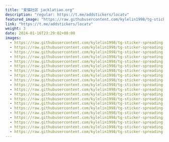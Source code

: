 ```yaml
---
title: "爱猫社区 jacklatiao.org"
description: "regular: https://t.me/addstickers/locatv"
featured_image: "https://raw.githubusercontent.com/kylelin1998/tg-sticker-spreading-worldwide-images/main/img/dea2fc4b-ad3a-4b1d-8c47-23c9344197b3.jpg"
link: "https://t.me/addstickers/locatv"
weight: 3
date: 2024-01-16T23:29:02+08:00
images:
  - https://raw.githubusercontent.com/kylelin1998/tg-sticker-spreading-worldwide-images/main/img/dea2fc4b-ad3a-4b1d-8c47-23c9344197b3.jpg
  - https://raw.githubusercontent.com/kylelin1998/tg-sticker-spreading-worldwide-images/main/img/af410b54-075c-4ce2-9b41-3a9d228122f9.jpg
  - https://raw.githubusercontent.com/kylelin1998/tg-sticker-spreading-worldwide-images/main/img/c88dfb7e-35df-4799-bd18-766296b9f3bd.jpg
  - https://raw.githubusercontent.com/kylelin1998/tg-sticker-spreading-worldwide-images/main/img/e83e6aad-9037-41fd-a05b-caf21de07e0d.jpg
  - https://raw.githubusercontent.com/kylelin1998/tg-sticker-spreading-worldwide-images/main/img/23e3d45d-d00a-499e-93ac-3953ff3cb706.jpg
  - https://raw.githubusercontent.com/kylelin1998/tg-sticker-spreading-worldwide-images/main/img/30d63f89-efa0-47ac-b511-5ca238da097b.jpg
  - https://raw.githubusercontent.com/kylelin1998/tg-sticker-spreading-worldwide-images/main/img/ac71e5ee-bbfb-4749-a422-ec0124339d03.jpg
  - https://raw.githubusercontent.com/kylelin1998/tg-sticker-spreading-worldwide-images/main/img/f785177d-b322-47dd-892d-9e48b2e7eb2c.jpg
  - https://raw.githubusercontent.com/kylelin1998/tg-sticker-spreading-worldwide-images/main/img/733a3e35-cac7-4f0e-9471-ccd3d9597d47.jpg
  - https://raw.githubusercontent.com/kylelin1998/tg-sticker-spreading-worldwide-images/main/img/0fe590f8-5dda-45e7-bdcd-ef8c41210f21.jpg
  - https://raw.githubusercontent.com/kylelin1998/tg-sticker-spreading-worldwide-images/main/img/007f8ede-c235-43d6-9045-a6e27d22afdf.jpg
  - https://raw.githubusercontent.com/kylelin1998/tg-sticker-spreading-worldwide-images/main/img/d8f10994-24d1-442c-b586-4b0207386d0f.jpg
  - https://raw.githubusercontent.com/kylelin1998/tg-sticker-spreading-worldwide-images/main/img/fc338d4f-7394-4bbd-8032-a0d70a9389e9.jpg
  - https://raw.githubusercontent.com/kylelin1998/tg-sticker-spreading-worldwide-images/main/img/ddd7f80c-4234-4b6f-88c4-7f5363363b81.jpg
  - https://raw.githubusercontent.com/kylelin1998/tg-sticker-spreading-worldwide-images/main/img/4b1adc12-82a1-4bcf-9f0c-bc6a1c4807cf.jpg
  - https://raw.githubusercontent.com/kylelin1998/tg-sticker-spreading-worldwide-images/main/img/0e45404d-4bde-414f-94da-06b9e0002934.jpg
  - https://raw.githubusercontent.com/kylelin1998/tg-sticker-spreading-worldwide-images/main/img/9a9a289c-4471-4a50-85ae-8b460b11b615.jpg
  - https://raw.githubusercontent.com/kylelin1998/tg-sticker-spreading-worldwide-images/main/img/91664c10-0917-485e-9012-ed2a1f3f0ec5.jpg
  - https://raw.githubusercontent.com/kylelin1998/tg-sticker-spreading-worldwide-images/main/img/3117f281-4603-4346-b33e-64bef548ee8c.jpg
  - https://raw.githubusercontent.com/kylelin1998/tg-sticker-spreading-worldwide-images/main/img/64132d72-a4ea-4d3f-989e-7144656d9fc8.jpg
---
```

